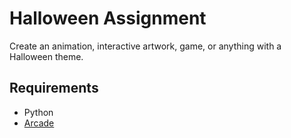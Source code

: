 # Halloween Assignment
Create an animation, interactive artwork, game, or anything with a Halloween theme.

## Requirements
- Python
- [Arcade](http://arcade.academy)
